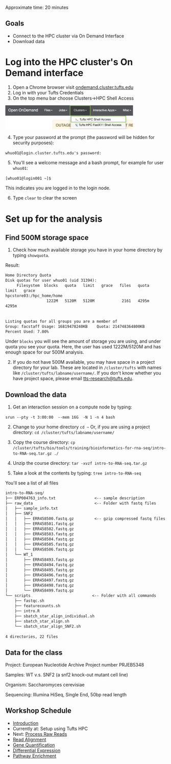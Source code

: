 Approximate time: 20 minutes

## Goals
- Connect to the HPC cluster via On Demand Interface
- Download data

# Log into the HPC cluster's On Demand interface
1. Open a Chrome browser visit [ondemand.cluster.tufts.edu](ondemand.cluster.tufts.edu)
2. Log in with your Tufts Credentials
3. On the top menu bar choose Clusters->HPC Shell Access

<img src="../img/od_terminal.png" width="400">

4. Type your password at the prompt (the password will be hidden for security purposes):

`whuo01@login.cluster.tufts.edu's password:`

5. You'll see a welcome message and a bash prompt, for example for user `whuo01`:

`[whuo01@login001 ~]$`

This indicates you are logged in to the login node.

6. Type `clear` to clear the screen

# Set up for the analysis

## Find 500M storage space

1. Check how much available storage you have in your home directory by typing `showquota`.

Result:
```
Home Directory Quota
Disk quotas for user whuo01 (uid 31394):
     Filesystem  blocks   quota   limit   grace   files   quota   limit   grace
hpcstore03:/hpc_home/home
                  1222M   5120M   5120M            2161   4295m   4295m        


Listing quotas for all groups you are a member of
Group: facstaff	Usage: 16819478240KB	Quota: 214748364800KB	Percent Used: 7.00%
```

Under `blocks` you will see the amount of storage you are using, and under quota you see your quota.
Here, the user has used 1222M/5120M and has enough space for our 500M analysis.

2. If you do not have 500M available, you may have space in a project directory for your lab.
These are located in `/cluster/tufts` with names like `/cluster/tufts/labname/username/`.
If you don't know whether you have project space, please email [tts-research@tufts.edu](mailto:tts-research@tufts.edu).

## Download the data
1. Get an interaction session on a compute node by typing:

`srun --pty -t 3:00:00  --mem 16G  -N 1 -n 4 bash`

2. Change to your home directory
`cd ~`
Or, if you are using a project directory:
`cd /cluster/tufts/labname/username/`

3. Copy the course directory:
`cp /cluster/tufts/bio/tools/training/bioinformatics-for-rna-seq/intro-to-RNA-seq.tar.gz ./`

4. Unzip the course directory:
`tar -xvzf intro-to-RNA-seq.tar.gz`

5. Take a look at the contents by typing:
`tree intro-to-RNA-seq`

You'll see a list of all files
```
intro-to-RNA-seq/
├── ERP004763_info.txt                 <-- sample description
├── raw_data                           <-- Folder with fastq files
│   ├── sample_info.txt
│   ├── SNF2
│   │   ├── ERR458500.fastq.gz         <-- gzip compressed fastq files
│   │   ├── ERR458501.fastq.gz
│   │   ├── ERR458502.fastq.gz
│   │   ├── ERR458503.fastq.gz
│   │   ├── ERR458504.fastq.gz
│   │   ├── ERR458505.fastq.gz
│   │   └── ERR458506.fastq.gz
│   └── WT_1
│       ├── ERR458493.fastq.gz
│       ├── ERR458494.fastq.gz
│       ├── ERR458495.fastq.gz
│       ├── ERR458496.fastq.gz
│       ├── ERR458497.fastq.gz
│       ├── ERR458498.fastq.gz
│       └── ERR458499.fastq.gz
└── scripts                           <-- Folder with all commands
    ├── fastqc.sh
    ├── featurecounts.sh
    ├── intro.R
    ├── sbatch_star_align_individual.sh
    ├── sbatch_star_align.sh
    └── sbatch_star_align_SNF2.sh

4 directories, 22 files
```

## Data for the class

Project: European Nucleotide Archive Project number PRJEB5348

Samples: WT v.s. SNF2 (a snf2 knock-out mutant cell line)

Organism: Saccharomyces cerevisiae

Sequencing: Illumina HiSeq, Single End, 50bp read length


## Workshop Schedule
- [Introduction](../README.md)
- Currently at: Setup using Tufts HPC
- Next: [Process Raw Reads](02_Process_Raw_Reads.md)
- [Read Alignment](03_Read_Alignment.md)
- [Gene Quantification](04_Gene_Quantification.md)
- [Differential Expression](05_Differential_Expression.md)
- [Pathway Enrichment](06_Pathway_Enrichment.md)
